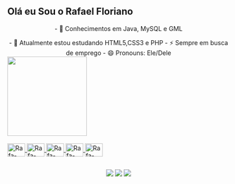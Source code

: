 ## Olá eu Sou o Rafael Floriano  


<div align="center">
<p>- 🔭 Conhecimentos em Java, MySQL e GML</p>
- 🌱 Atualmente estou estudando HTML5,CSS3 e PHP
- ⚡ Sempre em busca de emprego
- 😄 Pronouns: Ele/Dele
</div>

<div>
  <a href="https://github.com/Rafael-Floriano">
  <img height="180em" src="https://github-readme-stats.vercel.app/api?username=Rafael-Floriano&show_icons=true&theme=great-gatsby&include_all_commits=true&count_private=true"/>
</div>
<div style="display: inline_block"><br>
  <img align="center" alt="Rafa-java" height="30" width="40" src="https://cdn.jsdelivr.net/gh/devicons/devicon/icons/java/java-original.svg">
  <img align="center" alt="Rafa-mysql" height="30" width="40" src="https://cdn.jsdelivr.net/gh/devicons/devicon/icons/mysql/mysql-original.svg">
  <img align="center" alt="Rafa-html" height="30" width="40" src="https://cdn.jsdelivr.net/gh/devicons/devicon/icons/html5/html5-original.svg">
  <img align="center" alt="Rafa-css" height="30" width="40" src="https://cdn.jsdelivr.net/gh/devicons/devicon/icons/css3/css3-original.svg">
  <img align="center" alt="Rafa-PHP" height="30" width="40" src="https://cdn.jsdelivr.net/gh/devicons/devicon/icons/php/php-original.svg">
</div>
  
  ##
  
<div align="center"> 
  <a href="https://www.instagram.com/rahel_floriano/" target="_blank"><img src="https://img.shields.io/badge/-Instagram-%23E4405F?style=for-the-badge&logo=instagram&logoColor=white" target="_blank"></a>
  <a href = "mailto:rafael.florianoc9@gmail.com"><img src="https://img.shields.io/badge/-Gmail-%23333?style=for-the-badge&logo=gmail&logoColor=white" target="_blank"></a>
  <a href="https://www.linkedin.com/in/rafael-floriano-881870223" target="_blank"><img src="https://img.shields.io/badge/-LinkedIn-%230077B5?style=for-the-badge&logo=linkedin&logoColor=white" target="_blank"></a> 
 
 
</div>
